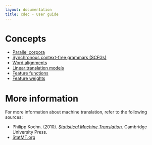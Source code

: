 ```yaml
---
layout: documentation
title: cdec - User guide
---
```

# Concepts

- [Parallel corpora](parallel-corpora.html)
- [Synchronous context-free grammars (SCFGs)](scfgs.html)
- [Word alignments](alignment.html)
- [Linear translation models](linear-models.html)
- [Feature functions](feature_functions.html)
- [Feature weights](weights.html)

# More information

For more information about machine translation, refer to the following sources:

 - Philipp Koehn. (2010). [*Statistical Machine Translation*](http://www.amazon.com/gp/product/0521874157). Cambridge University Press.
 - [StatMT.org](http://www.statmt.org/)


